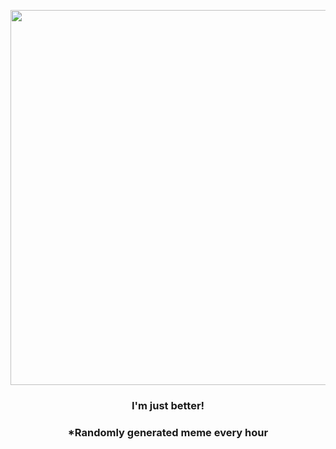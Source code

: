 <p align="center">
        <img src="https://i.imgur.com/Ug7j4CT.gif" width="600" height="600">
        </p>
        <h3 align="center">I'm just better!</h3>
        <h3 align="center">*Randomly generated meme every hour</h3>
    